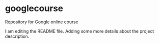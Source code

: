 # googlecourse
Repository for Google online course

I am editing the README file. Adding some more details about the project description.

